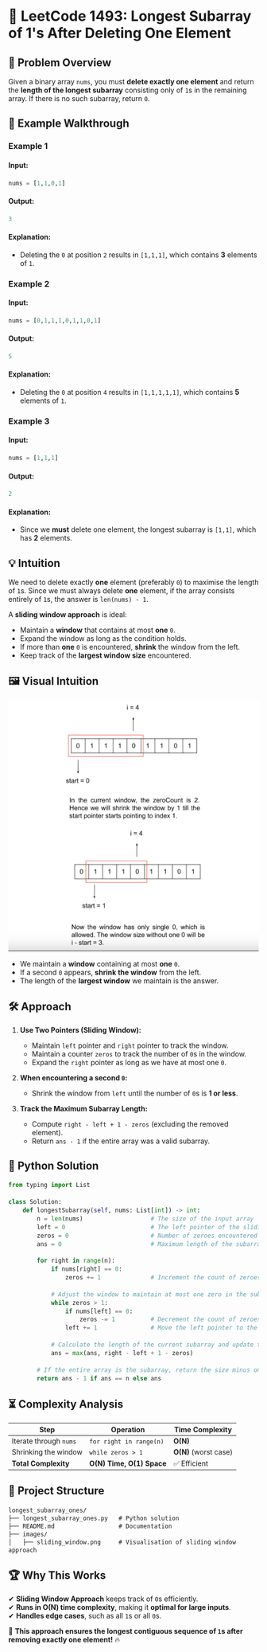 # 🔢 **LeetCode 1493: Longest Subarray of 1's After Deleting One Element**

## 📌 **Problem Overview**
Given a binary array `nums`, you must **delete exactly one element** and return the **length of the longest subarray** consisting only of `1`s in the remaining array. If there is no such subarray, return `0`.

## 🎯 **Example Walkthrough**

### **Example 1**
#### **Input:**
```python
nums = [1,1,0,1]
```
#### **Output:**
```python
3
```
#### **Explanation:**
- Deleting the `0` at position `2` results in `[1,1,1]`, which contains **3** elements of `1`.

### **Example 2**
#### **Input:**
```python
nums = [0,1,1,1,0,1,1,0,1]
```
#### **Output:**
```python
5
```
#### **Explanation:**
- Deleting the `0` at position `4` results in `[1,1,1,1,1]`, which contains **5** elements of `1`.

### **Example 3**
#### **Input:**
```python
nums = [1,1,1]
```
#### **Output:**
```python
2
```
#### **Explanation:**
- Since we **must** delete one element, the longest subarray is `[1,1]`, which has **2** elements.

## 💡 **Intuition**
We need to delete exactly **one** element (preferably `0`) to maximise the length of `1`s. Since we must always delete **one** element, if the array consists entirely of `1`s, the answer is `len(nums) - 1`.

A **sliding window approach** is ideal:
- Maintain a **window** that contains at most **one** `0`.
- Expand the window as long as the condition holds.
- If more than **one** `0` is encountered, **shrink** the window from the left.
- Keep track of the **largest window size** encountered.

## 🖼️ **Visual Intuition**

![Sliding Window Approach](images/sliding_window.png)

- We maintain a **window** containing at most **one** `0`.
- If a second `0` appears, **shrink the window** from the left.
- The length of the **largest window** we maintain is the answer.

## 🛠 **Approach**
1. **Use Two Pointers (Sliding Window):**
   - Maintain `left` pointer and `right` pointer to track the window.
   - Maintain a counter `zeros` to track the number of `0`s in the window.
   - Expand the `right` pointer as long as we have at most one `0`.

2. **When encountering a second `0`:**
   - Shrink the window from `left` until the number of `0`s is **1 or less**.

3. **Track the Maximum Subarray Length:**
   - Compute `right - left + 1 - zeros` (excluding the removed element).
   - Return `ans - 1` if the entire array was a valid subarray.

## 🚀 **Python Solution**
```python
from typing import List

class Solution:
    def longestSubarray(self, nums: List[int]) -> int:
        n = len(nums)                   # The size of the input array
        left = 0                        # The left pointer of the sliding window
        zeros = 0                       # Number of zeroes encountered
        ans = 0                         # Maximum length of the subarray

        for right in range(n):
            if nums[right] == 0:
                zeros += 1              # Increment the count of zeroes

            # Adjust the window to maintain at most one zero in the subarray
            while zeros > 1:
                if nums[left] == 0:
                    zeros -= 1          # Decrement the count of zeroes
                left += 1               # Move the left pointer to the right

            # Calculate the length of the current subarray and update the maximum length
            ans = max(ans, right - left + 1 - zeros)

        # If the entire array is the subarray, return the size minus one; otherwise, return the maximum length
        return ans - 1 if ans == n else ans
```

## ⏳ **Complexity Analysis**
| Step | Operation | Time Complexity |
|------|------------|----------------|
| Iterate through `nums` | `for right in range(n)` | **O(N)** |
| Shrinking the window | `while zeros > 1` | **O(N)** (worst case) |
| **Total Complexity** | **O(N) Time, O(1) Space** | ✅ Efficient |

## 📁 **Project Structure**
```
longest_subarray_ones/
├── longest_subarray_ones.py   # Python solution
├── README.md                  # Documentation
├── images/
│   ├── sliding_window.png     # Visualisation of sliding window approach
```

## 🏆 **Why This Works**
✔ **Sliding Window Approach** keeps track of `0`s efficiently.  
✔ **Runs in O(N) time complexity**, making it **optimal for large inputs**.  
✔ **Handles edge cases**, such as all `1`s or all `0`s.

🚀 **This approach ensures the longest contiguous sequence of `1`s after removing exactly one element!** 🔥